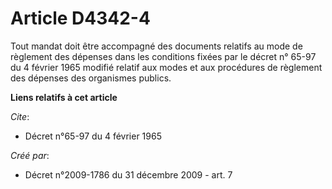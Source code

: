 # Article D4342-4

Tout mandat doit être accompagné des documents relatifs au mode de règlement des dépenses dans les conditions fixées par le
décret n° 65-97 du 4 février 1965 modifié relatif aux modes et aux procédures de règlement des dépenses des organismes
publics.

**Liens relatifs à cet article**

_Cite_:

  - Décret n°65-97 du 4 février 1965

_Créé par_:

  - Décret n°2009-1786 du 31 décembre 2009 - art. 7
